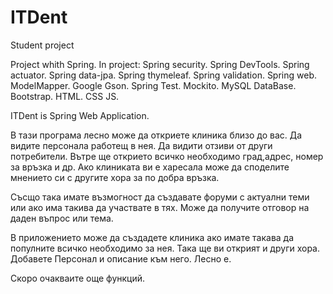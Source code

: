 # ITDent
 Student project


Project whith Spring.
In project:
Spring security.
Spring DevTools.
Spring actuator.
Spring data-jpa.
Spring thymeleaf.
Spring validation.
Spring web.
ModelMapper.
Google Gson.
Spring Test.
Mockito.
MySQL DataBase.
Bootstrap.
HTML.
CSS 
JS.

ITDent is Spring Web Application.

В тази програма лесно може да откриете клиника близо до вас.
Да видите персонала работещ в нея.
Да видити отзиви от други потребители.
Вътре ще открието всичко необходимо град,адрес, номер за връзка и др.
Ако клиниката ви е харесала може да споделите мнението си с другите хора за по добра връзка.

Съсщо така имате възмогност да създавате форуми с актуални теми или ако има такива да участвате в тях.
Може да получите отговор на даден въпрос или тема.

В приложението може да създадете клиника ако имате такава да популните всичко необходимо за нея.
Така ще ви открият и други хора. Добавете Персонал и описание към него.
Лесно е.

Скоро очакваите още функций.




